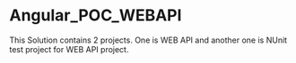 # Angular_POC_WEBAPI
This Solution contains 2 projects. One is WEB API and another one is NUnit test project for WEB API project.
